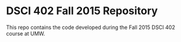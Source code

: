 # DSCI 402 Fall 2015 Repository
This repo contains the code developed during the Fall 2015 DSCI 402 course at UMW.
